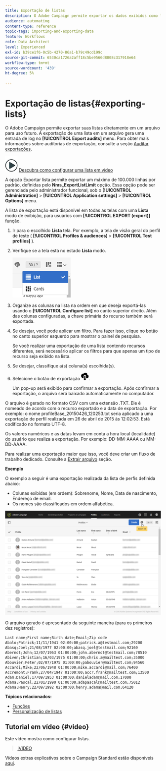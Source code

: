 ```yaml
---
title: Exportação de listas
description: O Adobe Campaign permite exportar os dados exibidos como listas de uma tela de visão geral diretamente em um arquivo para uso futuro.
audience: automating
content-type: reference
topic-tags: importing-and-exporting-data
feature: Workflows
role: Data Architect
level: Experienced
exl-id: b39ce1f6-0c5b-4270-86a1-b79c49cd199c
source-git-commit: 6530ca1726a2aff18c5be9566d8008c317918e64
workflow-type: tm+mt
source-wordcount: '439'
ht-degree: 5%

---
```


# Exportação de listas{#exporting-lists}

O Adobe Campaign permite exportar suas listas diretamente em um arquivo para uso futuro. A exportação de uma lista em um arquivo gera uma entrada de log no **[!UICONTROL Export audits]** menu. Para obter mais informações sobre auditorias de exportação, consulte a seção [Auditar exportações](../../administration/using/auditing-export-logs.md).

![](assets/do-not-localize/how-to-video.png) [Descubra como configurar uma lista em vídeo](#video)

A opção Exportar lista permite exportar um máximo de 100.000 linhas por padrão, definidas pelo **Nms_ExportListLimit** opção. Essa opção pode ser gerenciada pelo administrador funcional, sob o **[!UICONTROL Administration]** > **[!UICONTROL Application settings]** > **[!UICONTROL Options]** menu.

A lista de exportação está disponível em todas as telas com uma **Lista** modo de exibição, para usuários com **[!UICONTROL EXPORT (export)]** função.

1. Ir para o escolhido **Lista** tela. Por exemplo, a tela de visão geral do perfil de teste ( **[!UICONTROL Profiles & audiences]** > **[!UICONTROL Test profiles]** ).
1. Verifique se a tela está no estado **Lista** modo.

   ![](assets/export_list_mode_switch.png)

1. Organize as colunas na lista na ordem em que deseja exportá-las usando o **[!UICONTROL Configure list]** no canto superior direito. Além das colunas configuradas, a chave primária do recurso também será exportada.
1. Se desejar, você pode aplicar um filtro. Para fazer isso, clique no botão no canto superior esquerdo para mostrar o painel de pesquisa.

   Se você realizar uma exportação de uma lista contendo recursos diferentes, será necessário aplicar os filtros para que apenas um tipo de recurso seja exibido na lista.

1. Se desejar, classifique a(s) coluna(s) escolhida(s).
1. Selecione o botão de exportação ![](assets/exportlistbutton.png).

   Um pop-up será exibido para confirmar a exportação. Após confirmar a exportação, o arquivo será baixado automaticamente no computador.

O arquivo é gerado no formato CSV com uma extensão .TXT. Ele é nomeado de acordo com o recurso exportado e a data de exportação. Por exemplo: o nome profileBase_20150426_120253.txt seria aplicado a uma exportação de perfil realizada em 26 de abril de 2015 às 12:02:53. Está codificado no formato UTF-8.

Os valores numéricos e as datas levam em conta a hora local (localidade) do usuário que realiza a exportação. Por exemplo: DD-MM-AAAA ou MM-DD-AAAA.

Para realizar uma exportação maior que isso, você deve criar um fluxo de trabalho dedicado. Consulte a [Extrair arquivo](../../automating/using/extract-file.md) seção.

**Exemplo**

O exemplo a seguir é uma exportação realizada da lista de perfis definida abaixo:

* Colunas exibidas (em ordem): Sobrenome, Nome, Data de nascimento, Endereço de email.
* Os nomes são classificados em ordem alfabética.

![](assets/export_list_example1.png)

O arquivo gerado é apresentado da seguinte maneira (para os primeiros dez registros):

```
Last name;First name;Birth date;Email;Zip code
Abalo;Patrick;11/11/1941 02:00:00;patrick.a@testmail.com;29200
Abasq;Joel;21/08/1977 02:00:00;abasq.joel@testmail.com;92160
Abernot;John;12/07/1963 01:00:00;john.abernot@testmail.com;78510
Abiven;Christian;16/03/1975 01:00:00;chris.a@mailtest.com;35000
Abouvier;Peter;02/07/1975 01:00:00;pabouvier@mailtest.com;94560
Accardi;Mike;22/06/1948 01:00:00;mike.accardi@mail.com;76400
Accremont;Frank;27/04/1947 01:00:00;accr.frank@mailtest.com;13500
Adam;Daniel;17/09/1953 01:00:00;danieladam@mail.com;17000
Adama;Pascal;22/01/1990 01:00:00;adapascal@mailtest.com;75012
Adama;Henry;22/09/1992 02:00:00;henry.adama@mail.com;64120
```

**Tópicos relacionados:**

* [Funções](../../administration/using/list-of-roles.md)
* [Personalização de listas](../../start/using/customizing-lists.md)

## Tutorial em vídeo {#video}

Este vídeo mostra como configurar listas.

>[!VIDEO](https://video.tv.adobe.com/v/25288/?quality=12)

Vídeos extras explicativos sobre o Campaign Standard estão disponíveis [aqui](https://experienceleague.adobe.com/docs/campaign-standard-learn/tutorials/overview.html?lang=pt-BR).
